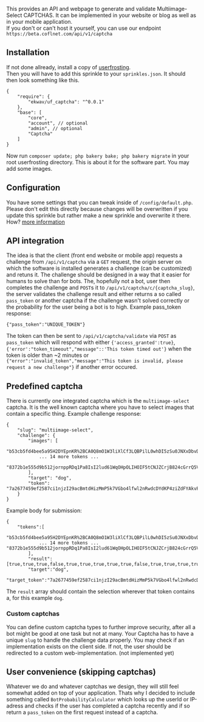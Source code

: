 This provides an API and webpage to generate and validate Multiimage-Select CAPTCHAS. It can be implemented in your website or blog as well as in your mobile application.  
If you don't or can't host it yourself, you can use our endpoint `https://beta.coflnet.com/api/v1/captcha`

## Installation
If not done allready, install a copy of [userfrosting](https://learn.userfrosting.com/installation).  
Then you will have to add this sprinkle to your `sprinkles.json`.
It should then look something like this.  
```
{
    "require": {
        "ekwav/uf_captcha": "^0.0.1"
    },
    "base": [
        "core",
        "account", // optional
        "admin", // optional
        "Captcha"
    ]
}
```
Now run `composer update; php bakery bake; php bakery migrate` in your root userfrosting directory.
This is about it for the software part. You may add some images.

## Configuration
You have some settings that you can tweak inside of `/config/default.php`. Please don't edit this directly because changes will be overwritten if you update this sprinkle but rather make a new sprinkle and  overwrite it there. How? [more information](https://learn.userfrosting.com/configuration/config-files)

## API integration
The idea is that the client (front end website or mobile app) requests a challenge from `/api/v1/captcha` via a `GET` request, the origin server on which the software is installed generates a challenge (can be customized) and retuns it. The challenge should be designed in a way that it easier for humans to solve than for bots. The, hopefully not a bot, user then completes the challenge and `POST`s it to `/api/v1/captcha/c/{captcha_slug}`, the server validates the challenge result and either returns a so called `pass_token` or another captcha if the challenge wasn't solved correctly or the probability for the user being a bot is to high.
Example pass_token response:
```
{"pass_token":"UNIQUE_TOKEN"}
```
The token can then be sent to `/api/v1/captcha/validate` via `POST` as `pass_token` which will respond with either `{'access_granted':true}`, `{'error':"token_timeout","message"::'This token timed out'}` when the token is older than ~2 minutes or  `{"error":"invalid_token","message":"This token is invalid, please request a new challenge"}` if another error occured.

## Predefined captcha
There is currently one integrated captcha which is the `multiimage-select` captcha. It is the well known captcha where you have to select images that contain a specific thing.
Example challenge response:
```
{
    "slug": "multiimage-select",
    "challenge": {
        "images": [
            "b53cb5fd4bee5a95H2DYEpnKR%2BCA0Q8mO1W3liXlCf3LQBPilL0whDI5zSu0JNXxDbvD4OtgRtI%2BXvukZ4eX%2Fqcr%2FErR7HYwbiw%2B34Rp3nyShvMW1WM%2BJPIJeD6t1%2BS7pMrSGmYf8FufuMHA",
            ... 14 more tokens ...
            "8372b1e555d9b512jornppRDq1Pa8IsI2lud61WqOHpOLIHOIF5tCNJZCrjB824cGrrQ5VNolMqhtHQXwhD46oNw%2BD3aTCc%2F%2FOvShJsoILooCZjbajmp%2BctLbO8nag45rggLEkZeIv4%2F%2F3kiuTFvNTl8yJRR5bJqxzBz%2BA%3D%3D"
        ],
        "target": "dog",
        "token": "7a2677459ef2587ci1njzI29acBmtdHizMmP5k7VGbo4lfwl2nRwdcDYdKP4ziZdFYAkvPAqBAIEtkfJPUgBPmtumOLRdhXefLbhi2%2BVTwEJkj9EuTX%2BNPyulIk%3D"
    }
}
```
Example body for submission:
```
{
    "tokens":[
            "b53cb5fd4bee5a95H2DYEpnKR%2BCA0Q8mO1W3liXlCf3LQBPilL0whDI5zSu0JNXxDbvD4OtgRtI%2BXvukZ4eX%2Fqcr%2FErR7HYwbiw%2B34Rp3nyShvMW1WM%2BJPIJeD6t1%2BS7pMrSGmYf8FufuMHA",
            ... 14 more tokens ... "8372b1e555d9b512jornppRDq1Pa8IsI2lud61WqOHpOLIHOIF5tCNJZCrjB824cGrrQ5VNolMqhtHQXwhD46oNw%2BD3aTCc%2F%2FOvShJsoILooCZjbajmp%2BctLbO8nag45rggLEkZeIv4%2F%2F3kiuTFvNTl8yJRR5bJqxzBz%2BA%3D%3D"
        ],
        "result":[true,true,true,false,true,true,true,true,true,false,true,true,true,true,true,true],
        "target":"dog",
        "target_token":"7a2677459ef2587ci1njzI29acBmtdHizMmP5k7VGbo4lfwl2nRwdcDYdKP4ziZdFYAkvPAqBAIEtkfJPUgBPmtumOLRdhXefLbhi2%2BVTwEJkj9EuTX%2BNPyulIk%3D"}
```
The `result` array should contain the selection wherever that token contains a, for this example `dog`.

### Custom captchas
You can define custom captcha types to further improve security, after all a bot might be good at one task but not at many. Your Captcha has to have a unique `slug` to handle the challenge data properly.
You may check if an implementation exists on the client side. If not, the user should be redirected to a custom web-implementation. (not implemented yet)

## User convenience (skipping captchas)
Whatever we do and whatever captchas we design, they will still feel somewhat added on top of your application. Thats why I decided to include something called `BotProbabilityCalculator` which looks up the userId or IP-adress and checks if the user has completed a captcha recently and if so return a `pass_token` on the first request instead of a captcha.
